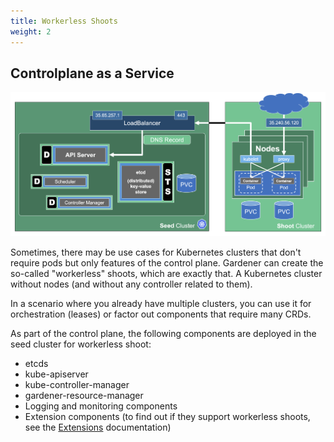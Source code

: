 ```yaml
---
title: Workerless Shoots
weight: 2
---
```


## Controlplane as a Service

![](./images/workerless-shoots.png)

Sometimes, there may be use cases for Kubernetes clusters that don't require pods but only features of the control plane. Gardener can create the so-called "workerless" shoots, which are exactly that. A Kubernetes cluster without nodes (and without any controller related to them).

In a scenario where you already have multiple clusters, you can use it for orchestration (leases) or factor out components that require many CRDs.

As part of the control plane, the following components are deployed in the seed cluster for workerless shoot:
- etcds
- kube-apiserver
- kube-controller-manager
- gardener-resource-manager
- Logging and monitoring components
- Extension components (to find out if they support workerless shoots, see the [Extensions](https://github.com/gardener/gardener/blob/master/docs/extensions/extension.md#what-is-required-to-register-and-support-an-extension-type) documentation)